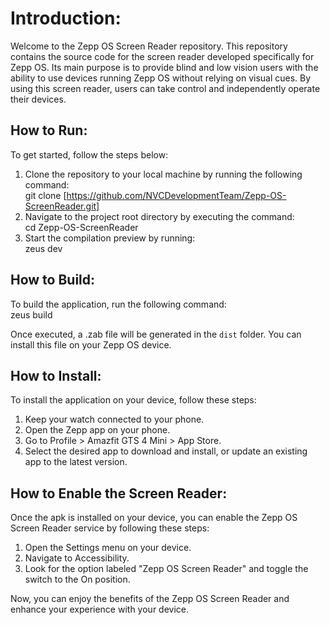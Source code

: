 # Introduction:

Welcome to the Zepp OS Screen Reader repository. This repository contains the source code for the screen reader developed specifically for Zepp OS. Its main purpose is to provide blind and low vision users with the ability to use devices running Zepp OS without relying on visual cues. By using this screen reader, users can take control and independently operate their devices.

## How to Run:

To get started, follow the steps below:

1. Clone the repository to your local machine by running the following command:  
git clone [https://github.com/NVCDevelopmentTeam/Zepp-OS-ScreenReader.git]
2. Navigate to the project root directory by executing the command:  
cd Zepp-OS-ScreenReader    
3. Start the compilation preview by running:  
zeus dev

## How to Build:

To build the application, run the following command:  
zeus build

Once executed, a .zab file will be generated in the `dist` folder. You can install this file on your Zepp OS device.

## How to Install:

To install the application on your device, follow these steps:

1. Keep your watch connected to your phone.
2. Open the Zepp app on your phone.
3. Go to Profile > Amazfit GTS 4 Mini > App Store.
4. Select the desired app to download and install, or update an existing app to the latest version.

## How to Enable the Screen Reader:

Once the apk is installed on your device, you can enable the Zepp OS Screen Reader service by following these steps:

1. Open the Settings menu on your device.
2. Navigate to Accessibility.
3. Look for the option labeled "Zepp OS Screen Reader" and toggle the switch to the On position.

Now, you can enjoy the benefits of the Zepp OS Screen Reader and enhance your experience with your device.

